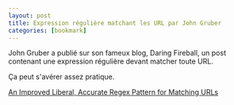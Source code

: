 ```yaml
---
layout: post
title: Expression régulière matchant les URL par John Gruber
categories: [bookmark]
---
```


John Gruber a publié sur son fameux blog, Daring Fireball, un post contenant une
expression régulière devant matcher toute URL.

Ça peut s'avérer assez pratique.

[An Improved Liberal, Accurate Regex Pattern for Matching URLs](https://daringfireball.net/2010/07/improved_regex_for_matching_urls)
